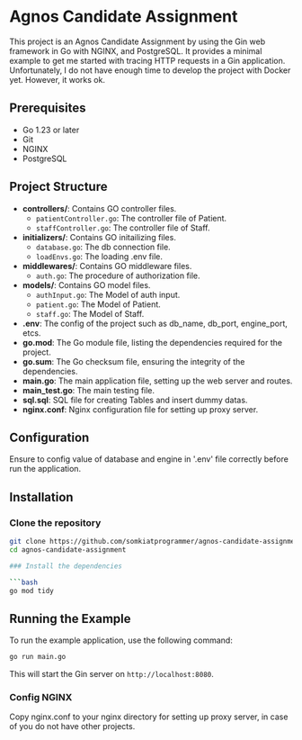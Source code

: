 # Agnos Candidate Assignment

This project is an Agnos Candidate Assignment by using the Gin web framework in Go with NGINX, and PostgreSQL. It provides a minimal example to get me started with tracing HTTP requests in a Gin application. Unfortunately, I do not have enough time to develop the project with Docker yet. However, it works ok.

## Prerequisites

- Go 1.23 or later
- Git
- NGINX
- PostgreSQL

## Project Structure

- **controllers/**: Contains GO controller files.
  - `patientController.go`: The controller file of Patient.
  - `staffController.go`: The controller file of Staff.
- **initializers/**: Contains GO initailizing files.
  - `database.go`: The db connection file.
  - `loadEnvs.go`: The loading .env file.
- **middlewares/**: Contains GO middleware files.
  - `auth.go`: The procedure of authorization file.
- **models/**: Contains GO model files.
  - `authInput.go`: The Model of auth input.
  - `patient.go`: The Model of Patient.
  - `staff.go`: The Model of Staff.
- **.env**: The config of the project such as db_name, db_port, engine_port, etcs.
- **go.mod**: The Go module file, listing the dependencies required for the project.
- **go.sum**: The Go checksum file, ensuring the integrity of the dependencies.
- **main.go**: The main application file, setting up the web server and routes.
- **main_test.go**: The main testing file.
- **sql.sql**: SQL file for creating Tables and insert dummy datas.
- **nginx.conf**: Nginx configuration file for setting up proxy server.

## Configuration

Ensure to config value of database and engine in '.env' file correctly before run the application.

## Installation

### Clone the repository

```bash
git clone https://github.com/somkiatprogrammer/agnos-candidate-assignment.git
cd agnos-candidate-assignment

### Install the dependencies

```bash
go mod tidy
```

## Running the Example

To run the example application, use the following command:

```bash
go run main.go
```

This will start the Gin server on `http://localhost:8080`.

### Config NGINX

Copy nginx.conf to your nginx directory for setting up proxy server, 
in case of you do not have other projects. 

